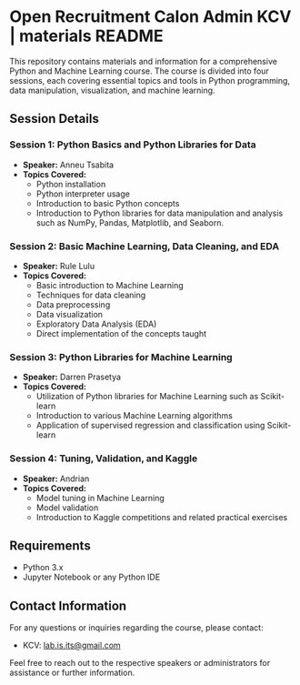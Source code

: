 # Open Recruitment Calon Admin KCV | materials README

This repository contains materials and information for a comprehensive Python and Machine Learning course. The course is divided into four sessions, each covering essential topics and tools in Python programming, data manipulation, visualization, and machine learning.

## Session Details

### Session 1: Python Basics and Python Libraries for Data
- **Speaker:** Anneu Tsabita
- **Topics Covered:**
  - Python installation
  - Python interpreter usage
  - Introduction to basic Python concepts
  - Introduction to Python libraries for data manipulation and analysis such as NumPy, Pandas, Matplotlib, and Seaborn.

### Session 2: Basic Machine Learning, Data Cleaning, and EDA
- **Speaker:** Rule Lulu
- **Topics Covered:**
  - Basic introduction to Machine Learning
  - Techniques for data cleaning
  - Data preprocessing
  - Data visualization
  - Exploratory Data Analysis (EDA)
  - Direct implementation of the concepts taught

### Session 3: Python Libraries for Machine Learning
- **Speaker:** Darren Prasetya
- **Topics Covered:**
  - Utilization of Python libraries for Machine Learning such as Scikit-learn
  - Introduction to various Machine Learning algorithms
  - Application of supervised regression and classification using Scikit-learn

### Session 4: Tuning, Validation, and Kaggle
- **Speaker:** Andrian 
- **Topics Covered:**
  - Model tuning in Machine Learning
  - Model validation
  - Introduction to Kaggle competitions and related practical exercises
  
## Requirements
- Python 3.x
- Jupyter Notebook or any Python IDE

## Contact Information
For any questions or inquiries regarding the course, please contact:

- KCV: [lab.is.its@gmail.com](mailto:lab.is.its@gmail.com)

Feel free to reach out to the respective speakers or administrators for assistance or further information.
